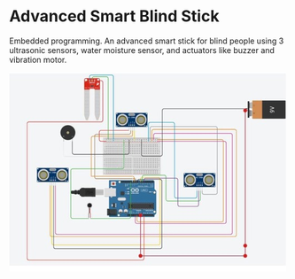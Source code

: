 # Advanced Smart Blind Stick
 Embedded programming. An advanced smart stick for blind people using 3 ultrasonic sensors, water moisture sensor, and actuators like buzzer and vibration motor.
 
![Arduino Image](https://github.com/Shumokh1/Advanced-Smart-Blind-Stick/raw/main/arduino.jpeg)

